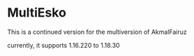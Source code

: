 # MultiEsko

This is a continued version for the multiversion of AkmalFairuz

currently, it supports 1.16.220 to 1.18.30
